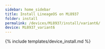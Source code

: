 ```yaml
---
sidebar: home_sidebar
title: Install LineageOS on Mi8937
folder: install
permalink: /devices/Mi8937/install/variant6/
device: Mi8937_variant6
---
```

{% include templates/device_install.md %}
